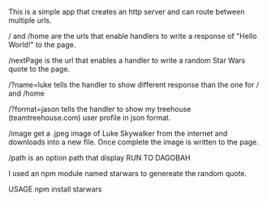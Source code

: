 This is a simple app that creates an http server and can route between multiple urls.

/ and /home are the urls that enable handlers to write a response of "Hello World!"
to the page.

/nextPage is the url that enables a handler to write a random Star Wars quote to the page.

/?name=luke tells the handler to show different response than the one for / and /home

/?format=jason tells the handler to show my treehouse (teamtreehouse.com) user profile in json format. 

/image get a .jpeg image of Luke Skywalker from the internet and downloads into a new file. Once complete the image is written to the page. 

/path is an option path that display RUN TO DAGOBAH

I used an npm module named starwars to genereate the random quote.

USAGE npm install starwars




